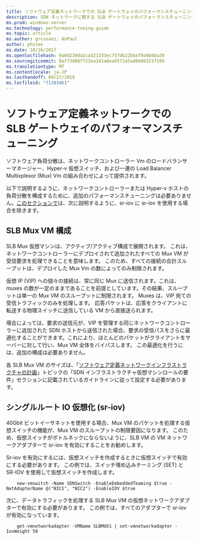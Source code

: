 ```yaml
---
title: ソフトウェア定義ネットワークでの SLB ゲートウェイのパフォーマンスチューニング
description: SDN ネットワークに関する SLB ゲートウェイのパフォーマンスチューニングガイドライン
ms.prod: windows-server
ms.technology: performance-tuning-guide
ms.topic: article
ms.author: grcusanz; AnPaul
author: phstee
ms.date: 10/16/2017
ms.openlocfilehash: 9a0d239da2ca321333ec757db22bbaf9a9b8ba30
ms.sourcegitcommit: 6aff3d88ff22ea141a6ea6572a5ad8dd6321f199
ms.translationtype: MT
ms.contentlocale: ja-JP
ms.lasthandoff: 09/27/2019
ms.locfileid: "71383461"
---
```

# <a name="slb-gateway-performance-tuning-in-software-defined-networks"></a>ソフトウェア定義ネットワークでの SLB ゲートウェイのパフォーマンスチューニング

ソフトウェア負荷分散は、ネットワークコントローラー Vm のロードバランサーマネージャー、Hyper-v 仮想スイッチ、および一連の Load Balancer Multixplexor (Mux) Vm の組み合わせによって提供されます。

以下で説明するように、ネットワークコントローラーまたは Hyper-v ホストの負荷分散を構成するために、追加のパフォーマンスチューニングは必要ありません。[このセクションで](index.md)は、次に説明するように、sr-iov に sr-iov を使用する場合を除きます。

## <a name="slb-mux-vm-configuration"></a>SLB Mux VM 構成

SLB Mux 仮想マシンは、アクティブ/アクティブ構成で展開されます。  これは、ネットワークコントローラーにデプロイされて追加されたすべての Mux VM が受信要求を処理できることを意味します。  このため、すべての接続の合計スループットは、デプロイした Mux Vm の数によってのみ制限されます。  

仮想 IP (VIP) への個々の接続は、常に同じ Mux に送信されます。これは、muxes の数が一定のままであることを前提としています。その結果、スループットは単一の Mux VM のスループットに制限されます。  Muxes は、VIP 宛ての受信トラフィックのみを処理します。  応答パケットは、応答をクライアントに転送する物理スイッチに送信している VM から直接送られます。

場合によっては、要求の送信元が、VIP を管理する同じネットワークコントローラーに追加された SDN ホストから送信された場合、要求の受信パスをさらに最適化することができます。これにより、ほとんどのパケットがクライアントをサーバーに対して行い、Mux VM 全体をバイパスします。  この最適化を行うには、追加の構成は必要ありません。

各 SLB Mux VM のサイズは、「[ソフトウェア定義ネットワークインフラストラクチャの計画](../../../../networking/sdn/plan/Plan-a-Software-Defined-Network-Infrastructure.md)」トピックの「SDN インフラストラクチャ仮想マシンロールの要件」セクションに記載されているガイドラインに従って設定する必要があります。

## <a name="single-root-io-virtualization-sr-iov"></a>シングルルート IO 仮想化 (sr-iov)

40Gbit ビットイーサネットを使用する場合、Mux VM のパケットを処理する仮想スイッチの機能が、Mux VM のスループットの制限要因になります。  このため、仮想スイッチがボトルネックにならないように、SLB VM の VM ネットワークアダプターで sr-iov を有効にすることをお勧めします。

Sr-iov を有効にするには、仮想スイッチを作成するときに仮想スイッチで有効にする必要があります。  この例では、スイッチ埋め込みチーミング (SET) と SR-IOV を使用して仮想スイッチを作成します。
``` syntax
    new-vmswitch -Name SDNSwitch -EnableEmbeddedTeaming $true -NetAdapterName @("NIC1", "NIC2") -EnableIOV $true
```
次に、データトラフィックを処理する SLB Mux VM の仮想ネットワークアダプターで有効にする必要があります。  この例では、すべてのアダプターで sr-iov が有効になっています。
``` syntax
    get-vmnetworkadapter -VMName SLBMUX1 | set-vmnetworkadapter -IovWeight 50
```
